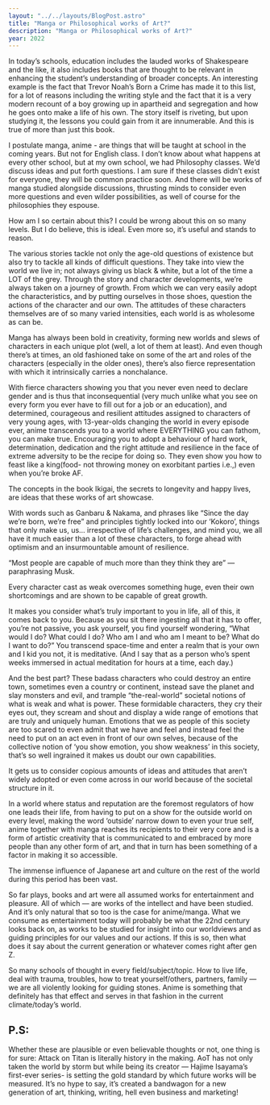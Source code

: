 ```yaml
---
layout: "../../layouts/BlogPost.astro"
title: "Manga or Philosophical works of Art?"
description: "Manga or Philosophical works of Art?"
year: 2022
---
```


In today’s schools, education includes the lauded works of Shakespeare and the like, it also includes books that are thought to be relevant in enhancing the student’s understanding of broader concepts. An interesting example is the fact that Trevor Noah’s Born a Crime has made it to this list, for a lot of reasons including the writing style and the fact that it is a very modern recount of a boy growing up in apartheid and segregation and how he goes onto make a life of his own. The story itself is riveting, but upon studying it, the lessons you could gain from it are innumerable. And this is true of more than just this book.

I postulate manga, anime - are things that will be taught at school in the coming years. But not for English class. I don’t know about what happens at every other school, but at my own school, we had Philosophy classes. We’d discuss ideas and put forth questions. I am sure if these classes didn’t exist for everyone, they will be common practice soon. And there will be works of manga studied alongside discussions, thrusting minds to consider even more questions and even wilder possibilities, as well of course for the philosophies they espouse.

How am I so certain about this? I could be wrong about this on so many levels. But I do believe, this is ideal. Even more so, it’s useful and stands to reason.

The various stories tackle not only the age-old questions of existence but also try to tackle all kinds of difficult questions. They take into view the world we live in; not always giving us black & white, but a lot of the time a LOT of the grey. Through the story and character developments, we’re always taken on a journey of growth. From which we can very easily adopt the characteristics, and by putting ourselves in those shoes, question the actions of the character and our own. The attitudes of these characters themselves are of so many varied intensities, each world is as wholesome as can be.

Manga has always been bold in creativity, forming new worlds and slews of characters in each unique plot (well, a lot of them at least). And even though there’s at times, an old fashioned take on some of the art and roles of the characters (especially in the older ones), there’s also fierce representation with which it intrinsically carries a nonchalance.

With fierce characters showing you that you never even need to declare gender and is thus that inconsequential (very much unlike what you see on every form you ever have to fill out for a job or an education), and determined, courageous and resilient attitudes assigned to characters of very young ages, with 13-year-olds changing the world in every episode ever, anime transcends you to a world where EVERYTHING you can fathom, you can make true. Encouraging you to adopt a behaviour of hard work, determination, dedication and the right attitude and resilience in the face of extreme adversity to be the recipe for doing so. They even show you how to feast like a king(food- not throwing money on exorbitant parties i.e.,) even when you’re broke AF.

The concepts in the book Ikigai, the secrets to longevity and happy lives, are ideas that these works of art showcase.

With words such as Ganbaru & Nakama, and phrases like “Since the day we’re born, we’re free” and principles tightly locked into our ‘Kokoro’, things that only make us, us… irrespective of life’s challenges, and mind you, we all have it much easier than a lot of these characters, to forge ahead with optimism and an insurmountable amount of resilience.

“Most people are capable of much more than they think they are” — paraphrasing Musk.

Every character cast as weak overcomes something huge, even their own shortcomings and are shown to be capable of great growth.

It makes you consider what’s truly important to you in life, all of this, it comes back to you. Because as you sit there ingesting all that it has to offer, you’re not passive, you ask yourself, you find yourself wondering, “What would I do? What could I do? Who am I and who am I meant to be? What do I want to do?” You transcend space-time and enter a realm that is your own and I kid you not, it is meditative. (And I say that as a person who’s spent weeks immersed in actual meditation for hours at a time, each day.)

And the best part? These badass characters who could destroy an entire town, sometimes even a country or continent, instead save the planet and slay monsters and evil, and trample “the-real-world” societal notions of what is weak and what is power. These formidable characters, they cry their eyes out, they scream and shout and display a wide range of emotions that are truly and uniquely human. Emotions that we as people of this society are too scared to even admit that we have and feel and instead feel the need to put on an act even in front of our own selves, because of the collective notion of ‘you show emotion, you show weakness’ in this society, that’s so well ingrained it makes us doubt our own capabilities.

It gets us to consider copious amounts of ideas and attitudes that aren’t widely adopted or even come across in our world because of the societal structure in it.

In a world where status and reputation are the foremost regulators of how one leads their life, from having to put on a show for the outside world on every level, making the word ‘outside’ narrow down to even your true self, anime together with manga reaches its recipients to their very core and is a form of artistic creativity that is communicated to and embraced by more people than any other form of art, and that in turn has been something of a factor in making it so accessible.

The immense influence of Japanese art and culture on the rest of the world during this period has been vast.

So far plays, books and art were all assumed works for entertainment and pleasure. All of which — are works of the intellect and have been studied. And it’s only natural that so too is the case for anime/manga. What we consume as entertainment today will probably be what the 22nd century looks back on, as works to be studied for insight into our worldviews and as guiding principles for our values and our actions. If this is so, then what does it say about the current generation or whatever comes right after gen Z.

So many schools of thought in every field/subject/topic. How to live life, deal with trauma, troubles, how to treat yourself/others, partners, family — we are all violently looking for guiding stones. Anime is something that definitely has that effect and serves in that fashion in the current climate/today’s world.

P.S:
----

Whether these are plausible or even believable thoughts or not, one thing is for sure: Attack on Titan is literally history in the making. AoT has not only taken the world by storm but while being its creator — Hajime Isayama’s first-ever series- is setting the gold standard by which future works will be measured. It’s no hype to say, it’s created a bandwagon for a new generation of art, thinking, writing, hell even business and marketing!

